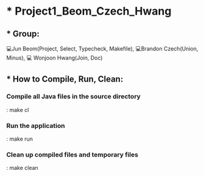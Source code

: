 # * Project1_Beom_Czech_Hwang

## * Group:

💻Jun Beom(Project, Select, Typecheck, Makefile), 
💻Brandon Czech(Union, Minus),
💻 Wonjoon Hwang(Join, Doc)

## * How to Compile, Run, Clean:

### Compile all Java files in the source directory

: make cl

### Run the application

: make run

### Clean up compiled files and temporary files

: make clean
